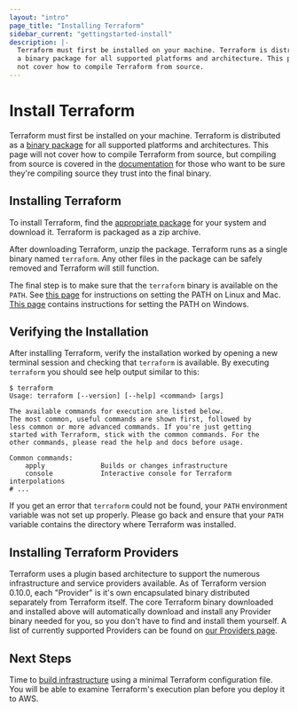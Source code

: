 ```yaml
---
layout: "intro"
page_title: "Installing Terraform"
sidebar_current: "gettingstarted-install"
description: |-
  Terraform must first be installed on your machine. Terraform is distributed as
  a binary package for all supported platforms and architecture. This page will
  not cover how to compile Terraform from source.
---
```


# Install Terraform

Terraform must first be installed on your machine. Terraform is distributed as a
[binary package](/downloads.html) for all supported platforms and architectures.
This page will not cover how to compile Terraform from source, but compiling
from source is covered in the [documentation](/docs/index.html) for those who
want to be sure they're compiling source they trust into the final binary.

## Installing Terraform

To install Terraform, find the [appropriate package](/downloads.html) for your
system and download it. Terraform is packaged as a zip archive.

After downloading Terraform, unzip the package. Terraform runs as a single
binary named `terraform`. Any other files in the package can be safely removed
and Terraform will still function.

The final step is to make sure that the `terraform` binary is available on the `PATH`.
See [this page](https://stackoverflow.com/questions/14637979/how-to-permanently-set-path-on-linux)
for instructions on setting the PATH on Linux and Mac.
[This page](https://stackoverflow.com/questions/1618280/where-can-i-set-path-to-make-exe-on-windows)
contains instructions for setting the PATH on Windows.

## Verifying the Installation

After installing Terraform, verify the installation worked by opening a new
terminal session and checking that `terraform` is available. By executing
`terraform` you should see help output similar to this:

```text
$ terraform
Usage: terraform [--version] [--help] <command> [args]

The available commands for execution are listed below.
The most common, useful commands are shown first, followed by
less common or more advanced commands. If you're just getting
started with Terraform, stick with the common commands. For the
other commands, please read the help and docs before usage.

Common commands:
    apply              Builds or changes infrastructure
    console            Interactive console for Terraform interpolations
# ...
```

If you get an error that `terraform` could not be found, your `PATH` environment
variable was not set up properly. Please go back and ensure that your `PATH`
variable contains the directory where Terraform was installed.

## Installing Terraform Providers

Terraform uses a plugin based architecture to support the numerous infrastructure 
and service providers available. As of Terraform version 0.10.0, each "Provider" is it's 
own encapsulated binary distributed separately from Terraform itself. The core 
Terraform binary downloaded and installed above will automatically download and 
install any Provider binary needed for you, so you don't have to find and install 
them yourself. A list of currently supported Providers can be found on 
[our Providers page](/docs/providers/index.html).


## Next Steps

Time to [build infrastructure](/intro/getting-started/build.html) using a
minimal Terraform configuration file. You will be able to examine Terraform's
execution plan before you deploy it to AWS.
